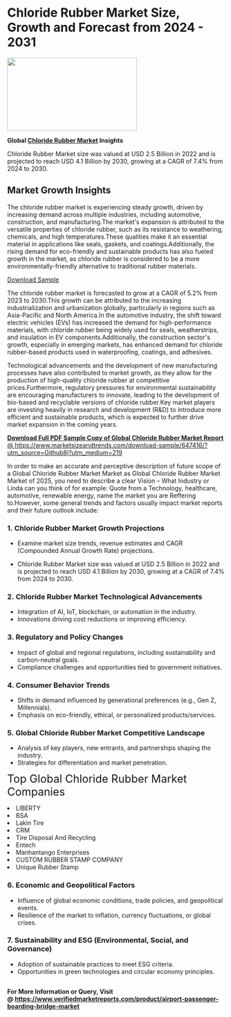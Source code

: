 <H1>Chloride Rubber Market Size, Growth and Forecast from 2024 - 2031</H1><img class="aligncenter size-medium wp-image-584254" src="https://thirdeyenews.in/wp-content/uploads/2024/09/Global-Market-Research-300x168.jpeg" alt="" width="300" height="168" /><p><strong>Global&nbsp;<a href="https://www.marketsizeandtrends.com/download-sample/647416/?utm_source=Github8j?utm_medium=219">Chloride Rubber Market</a> Insights</strong></p><p>Chloride Rubber Market size was valued at USD 2.5 Billion in 2022 and is projected to reach USD 4.1 Billion by 2030, growing at a CAGR of 7.4% from 2024 to 2030.</p><p><h2>Market Growth Insights</h2> <p>The chloride rubber market is experiencing steady growth, driven by increasing demand across multiple industries, including automotive, construction, and manufacturing.The market's expansion is attributed to the versatile properties of chloride rubber, such as its resistance to weathering, chemicals, and high temperatures.These qualities make it an essential material in applications like seals, gaskets, and coatings.Additionally, the rising demand for eco-friendly and sustainable products has also fueled growth in the market, as chloride rubber is considered to be a more environmentally-friendly alternative to traditional rubber materials.</p> <p><a href="#">Download Sample</a></p> <p>The chloride rubber market is forecasted to grow at a CAGR of 5.2% from 2023 to 2030.This growth can be attributed to the increasing industrialization and urbanization globally, particularly in regions such as Asia-Pacific and North America.In the automotive industry, the shift toward electric vehicles (EVs) has increased the demand for high-performance materials, with chloride rubber being widely used for seals, weatherstrips, and insulation in EV components.Additionally, the construction sector's growth, especially in emerging markets, has enhanced demand for chloride rubber-based products used in waterproofing, coatings, and adhesives.</p> <p>Technological advancements and the development of new manufacturing processes have also contributed to market growth, as they allow for the production of high-quality chloride rubber at competitive prices.Furthermore, regulatory pressures for environmental sustainability are encouraging manufacturers to innovate, leading to the development of bio-based and recyclable versions of chloride rubber.Key market players are investing heavily in research and development (R&D) to introduce more efficient and sustainable products, which is expected to further drive market expansion in the coming years.</p> <p><a href="#"></p><p><span class=""><strong>Download Full PDF Sample Copy of Global Chloride Rubber Market Report</strong> @ <a href="https://www.marketsizeandtrends.com/download-sample/647416/?utm_source=Github8j?utm_medium=219" target="_blank">https://www.marketsizeandtrends.com/download-sample/647416/?utm_source=Github8j?utm_medium=219</a></span></p><p>In order to make an accurate and perceptive description of future scope of a Global&nbsp;Chloride Rubber Market Market as Global&nbsp;Chloride Rubber Market Market of 2025, you need to describe a clear Vision &ndash; What Industry or Linda can you think of for example: Quote from a Technology, healthcare, automotive, renewable energy, name the market you are Reffering to.However, some general trends and factors usually impact market reports and their future outlook include:</p><h3>1.&nbsp;<strong>Chloride Rubber Market Growth Projections</strong></h3><ul><li>Examine market size trends, revenue estimates and CAGR (Compounded Annual Growth Rate) projections.</li><li><p>Chloride Rubber Market size was valued at USD 2.5 Billion in 2022 and is projected to reach USD 4.1 Billion by 2030, growing at a CAGR of 7.4% from 2024 to 2030.</p></li></ul><h3>2.&nbsp;<strong>Chloride Rubber Market Technological Advancements</strong></h3><ul><li>Integration of AI, IoT, blockchain, or automation in the industry.</li><li>Innovations driving cost reductions or improving efficiency.</li></ul><h3>3.&nbsp;<strong>Regulatory and Policy Changes</strong></h3><ul><li>Impact of global and regional regulations, including sustainability and carbon-neutral goals.</li><li>Compliance challenges and opportunities tied to government initiatives.</li></ul><h3>4.&nbsp;<strong>Consumer Behavior Trends</strong></h3><ul><li>Shifts in demand influenced by generational preferences (e.g., Gen Z, Millennials).</li><li>Emphasis on eco-friendly, ethical, or personalized products/services.</li></ul><h3>5.&nbsp;<strong>Global Chloride Rubber Market Competitive Landscape</strong></h3><ul><li>Analysis of key players, new entrants, and partnerships shaping the industry.</li><li>Strategies for differentiation and market penetration.</li></ul><p data-pm-slice="1 1 []"><span style="color: inherit; font-family: inherit; font-size: 25px;">Top Global Chloride Rubber Market Companies</span></p><div class="" data-test-id=""><p><li>LIBERTY</li><li> BSA</li><li> Lakin Tire</li><li> CRM</li><li> Tire Disposal And Recycling</li><li> Entech</li><li> Manhantango Enterprises</li><li> CUSTOM RUBBER STAMP COMPANY</li><li> Unique Rubber Stamp</li></p></div><h3>6.&nbsp;<strong>Economic and Geopolitical Factors</strong></h3><ul><li>Influence of global economic conditions, trade policies, and geopolitical events.</li><li>Resilience of the market to inflation, currency fluctuations, or global crises.</li></ul><h3>7.&nbsp;<strong>Sustainability and ESG (Environmental, Social, and Governance)</strong></h3><ul><li>Adoption of sustainable practices to meet ESG criteria.</li><li>Opportunities in green technologies and circular economy principles.</li></ul><h2><strong style="font-size: 14px;">For More Information or Query, Visit @&nbsp;</strong><a style="background-color: #ffffff; font-size: 14px;" href="https://www.marketsizeandtrends.com/report/chloride-rubber-market/" target="_blank">https://www.verifiedmarketreports.com/product/airport-passenger-boarding-bridge-market</a></h2>